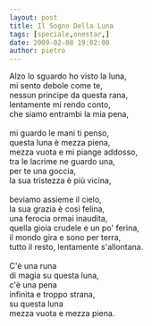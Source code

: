 ```yaml
---
layout: post
title: Il Sogno Della Luna
tags: [speciale,onestar,]
date: 2009-02-08 19:02:00
author: pietro
---
```

Alzo lo sguardo ho visto la luna,<br/>mi sento debole come te,<br/>nessun principe da questa rana,<br/>lentamente mi rendo conto,<br/>che siamo entrambi la mia pena,<br/><br/>mi guardo le mani ti penso,<br/>questa luna è mezza piena,<br/>mezza vuota e mi piange addosso,<br/>tra le lacrime ne guardo una,<br/>per te una goccia,<br/>la sua tristezza è più vicina,<br/><br/>beviamo assieme il cielo,<br/>la sua grazia è così felina,<br/>una ferocia ormai inaudita,<br/>quella gioia crudele e un po' ferina,<br/>il mondo gira e sono per terra,<br/>tutto il resto, lentamente s'allontana.<br/><br/>C'è una runa<br/>di magia su questa luna,<br/>c'è una pena<br/>infinita e troppo strana,<br/>su questa luna<br/>mezza vuota e mezza piena.
